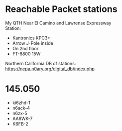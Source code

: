 # Reachable Packet stations
My QTH  Near El Camino and Lawrense Expressway  
Station:
*  Kantronics KPC3+
*  Arrow J-Pole inside
*  On 2nd floor
*  FT-8800 15W

Northern California DB of stations: https://ncpa.n0ary.org/digital_db/index.php

# 145.050
* ki6zhd-1
* n6ack-4
* n6zx-5
* AA6WK-7
* K6FB-2
